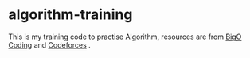 # algorithm-training
This is my training code to practise Algorithm, resources are from [BigO Coding](http://bigocoding.com/ "BigO Coding") and [Codeforces](http://codeforces.com/ "Codeforces") .
